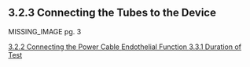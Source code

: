## 3.2.3 Connecting the Tubes to the Device

MISSING_IMAGE pg. 3


<div class="center">
<div class="btn-group">
  <a href=":pages_path:/manuals/endothelial-function/3-02-02-connecting-power-cable.md" class="btn btn-default">
    <span class="glyphicon glyphicon-chevron-left"></span>
    3.2.2 Connecting the Power Cable
  </a>

  <a href=":pages_path:/manuals/endothelial-function" class="btn btn-default">
    <span class="glyphicon glyphicon-chevron-up"></span>
    Endothelial Function
  </a>

  <a href=":pages_path:/manuals/endothelial-function/3-03-01-duration-of-test.md" class="btn btn-success">
    3.3.1 Duration of Test
    <span class="glyphicon glyphicon-chevron-right"></span>
  </a>
</div>
</div>